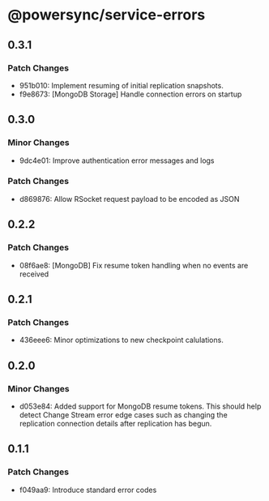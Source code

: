 # @powersync/service-errors

## 0.3.1

### Patch Changes

- 951b010: Implement resuming of initial replication snapshots.
- f9e8673: [MongoDB Storage] Handle connection errors on startup

## 0.3.0

### Minor Changes

- 9dc4e01: Improve authentication error messages and logs

### Patch Changes

- d869876: Allow RSocket request payload to be encoded as JSON

## 0.2.2

### Patch Changes

- 08f6ae8: [MongoDB] Fix resume token handling when no events are received

## 0.2.1

### Patch Changes

- 436eee6: Minor optimizations to new checkpoint calulations.

## 0.2.0

### Minor Changes

- d053e84: Added support for MongoDB resume tokens. This should help detect Change Stream error edge cases such as changing the replication connection details after replication has begun.

## 0.1.1

### Patch Changes

- f049aa9: Introduce standard error codes
